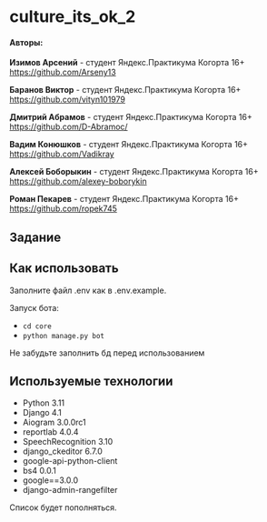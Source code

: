 # culture_its_ok_2

<h4>Авторы:</h4>

**Изимов Арсений**  - студент Яндекс.Практикума Когорта 16+
https://github.com/Arseny13

**Баранов Виктор**  - студент Яндекс.Практикума Когорта 16+
https://github.com/vityn101979

**Дмитрий Абрамов**  - студент Яндекс.Практикума Когорта 16+
https://github.com/D-Abramoc/

**Вадим Конюшков**  - студент Яндекс.Практикума Когорта 16+
https://github.com/Vadikray

**Алексей Боборыкин**  - студент Яндекс.Практикума Когорта 16+
https://github.com/alexey-boborykin

**Роман Пекарев**  - студент Яндекс.Практикума Когорта 16+
https://github.com/ropek745


<h2>Задание</h2>

<h2>Как использовать</h2>

Заполните файл .env как в .env.example.

Запуск бота:

- `cd core`
- `python manage.py bot`
 
Не забудьте заполнить бд перед использованием 


<h2>Используемые технологии</h2>

- Python 3.11
- Django 4.1
- Aiogram 3.0.0rc1
- reportlab 4.0.4
- SpeechRecognition 3.10
- django_ckeditor 6.7.0
- google-api-python-client
- bs4 0.0.1
- google==3.0.0
- django-admin-rangefilter

Cписок будет пополняться.
